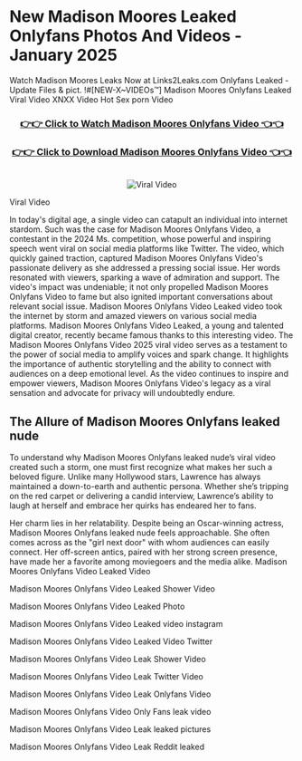 # New Madison Moores Leaked Onlyfans Photos And Videos - January 2025

Watch Madison Moores Leaks Now at Links2Leaks.com Onlyfans Leaked - Update Files & pict. !#[NEW-X~VIDEOs™] Madison Moores Onlyfans Leaked Viral Video XNXX Video Hot Sex porn Video
<br>
<div align="center">
<h3><a href="https://links2leaks.com/madisonmoores" rel="nofollow">👉👉 Click to Watch Madison Moores Onlyfans Video 👈👈</a></h3>
<h3><a href="https://links2leaks.com/madisonmoores" rel="nofollow">👉👉 Click to Download Madison Moores Onlyfans Video 👈👈</a></h3>
<br>
<a href="https://links2leaks.com/madisonmoores" rel="nofollow"><img src="https://i.ibb.co/Gkj2r4b/banner.png" alt="Viral Video" style="max-width: 100%; display: inline-block;" data-target="animated-imageImage"></a>
</div>

Viral Video

In today's digital age, a single video can catapult an individual into internet stardom. Such was the case for Madison Moores Onlyfans Video, a contestant in the 2024 Ms. competition, whose powerful and inspiring speech went viral on social media platforms like Twitter.
The video, which quickly gained traction, captured Madison Moores Onlyfans Video's passionate delivery as she addressed a pressing social issue. Her words resonated with viewers, sparking a wave of admiration and support. The video's impact was undeniable; it not only propelled Madison Moores Onlyfans Video to fame but also ignited important conversations about relevant social issue.
Madison Moores Onlyfans Video Leaked video took the internet by storm and amazed viewers on various social media platforms. Madison Moores Onlyfans Video Leaked, a young and talented digital creator, recently became famous thanks to this interesting video.
The Madison Moores Onlyfans Video 2025 viral video serves as a testament to the power of social media to amplify voices and spark change. It highlights the importance of authentic storytelling and the ability to connect with audiences on a deep emotional level. As the video continues to inspire and empower viewers, Madison Moores Onlyfans Video's legacy as a viral sensation and advocate for privacy will undoubtedly endure.

<h2>The Allure of Madison Moores Onlyfans leaked nude</h2>


To understand why Madison Moores Onlyfans leaked nude’s viral video created such a storm, one must first recognize what makes her such a beloved figure. Unlike many Hollywood stars, Lawrence has always maintained a down-to-earth and authentic persona. Whether she’s tripping on the red carpet or delivering a candid interview, Lawrence’s ability to laugh at herself and embrace her quirks has endeared her to fans.

Her charm lies in her relatability. Despite being an Oscar-winning actress, Madison Moores Onlyfans leaked nude feels approachable. She often comes across as the "girl next door" with whom audiences can easily connect. Her off-screen antics, paired with her strong screen presence, have made her a favorite among moviegoers and the media alike.
Madison Moores Onlyfans Video Leaked Video

Madison Moores Onlyfans Video Leaked Shower Video

Madison Moores Onlyfans Video Leaked Photo

Madison Moores Onlyfans Video Leaked video instagram

Madison Moores Onlyfans Video Leaked Video Twitter

Madison Moores Onlyfans Video Leak Shower Video

Madison Moores Onlyfans Video Leak Twitter Video

Madison Moores Onlyfans Video Leak Onlyfans Video

Madison Moores Onlyfans Video Only Fans leak video

Madison Moores Onlyfans Video Leak leaked pictures

Madison Moores Onlyfans Video Leak Reddit leaked